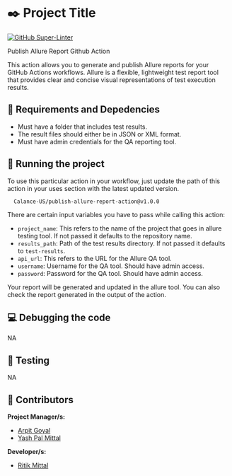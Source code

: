 # :black_nib: Project Title

[![GitHub Super-Linter](https://github.com/Calance-US/public-repository-template/workflows/Lint%20Code%20Base/badge.svg)](https://github.com/marketplace/actions/super-linter)

Publish Allure Report Github Action

This action allows you to generate and publish Allure reports for your GitHub Actions workflows. Allure is a flexible, lightweight test report tool that provides clear and concise visual representations of test execution results.

## :baby: Requirements and Depedencies
- Must have a folder that includes test results.
- The result files should either be in JSON or XML format.
- Must have admin credentials for the QA reporting tool.

## :tada: Running the project
To use this particular action in your workflow, just update the path of this action in your uses section with the latest updated version.

      Calance-US/publish-allure-report-action@v1.0.0

There are certain input variables you have to pass while calling this action:
- `project_name`: This refers to the name of the project that goes in allure testing tool. If not passed it defaults to the repository name.
- `results_path`: Path of the test results directory. If not passed it defaults to `test-results`.
- `api_url`: This refers to the URL for the Allure QA tool.
- `username`: Username for the QA tool. Should have admin access.
- `password`: Password for the QA tool. Should have admin access.

Your report will be generated and updated in the allure tool. You can also check the report generated in the output of the action.

## :computer: Debugging the code
NA

## :flashlight: Testing
NA

## :information_desk_person: Contributors

**Project Manager/s:**
- [Arpit Goyal](https://github.com/agoyalcalance)
- [Yash Pal Mittal](https://github.com/ypmittal)

**Developer/s:**
- [Ritik Mittal](https://github.com/Ritik232)
